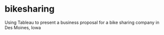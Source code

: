 # bikesharing
Using Tableau to present a business proposal for a bike sharing company in Des Moines, Iowa
